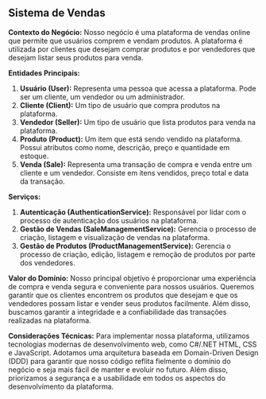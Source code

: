 ## Sistema de Vendas

**Contexto do Negócio:**
Nosso negócio é uma plataforma de vendas online que permite que usuários comprem e vendam produtos. A plataforma é utilizada por clientes que desejam comprar produtos e por vendedores que desejam listar seus produtos para venda.

**Entidades Principais:**
1. **Usuário (User):** Representa uma pessoa que acessa a plataforma. Pode ser um cliente, um vendedor ou um administrador.
2. **Cliente (Client):** Um tipo de usuário que compra produtos na plataforma.
3. **Vendedor (Seller):** Um tipo de usuário que lista produtos para venda na plataforma.
4. **Produto (Product):** Um item que está sendo vendido na plataforma. Possui atributos como nome, descrição, preço e quantidade em estoque.
5. **Venda (Sale):** Representa uma transação de compra e venda entre um cliente e um vendedor. Consiste em itens vendidos, preço total e data da transação.

**Serviços:**
1. **Autenticação (AuthenticationService):** Responsável por lidar com o processo de autenticação dos usuários na plataforma.
2. **Gestão de Vendas (SaleManagementService):** Gerencia o processo de criação, listagem e visualização de vendas na plataforma.
3. **Gestão de Produtos (ProductManagementService):** Gerencia o processo de criação, edição, listagem e remoção de produtos por parte dos vendedores.

**Valor do Domínio:**
Nosso principal objetivo é proporcionar uma experiência de compra e venda segura e conveniente para nossos usuários. Queremos garantir que os clientes encontrem os produtos que desejam e que os vendedores possam listar e vender seus produtos facilmente. Além disso, buscamos garantir a integridade e a confiabilidade das transações realizadas na plataforma.

**Considerações Técnicas:**
Para implementar nossa plataforma, utilizamos tecnologias modernas de desenvolvimento web, como C#/.NET HTML, CSS e JavaScript. Adotamos uma arquitetura baseada em Domain-Driven Design (DDD) para garantir que nosso código reflita fielmente o domínio do negócio e seja mais fácil de manter e evoluir no futuro. Além disso, priorizamos a segurança e a usabilidade em todos os aspectos do desenvolvimento da plataforma.
